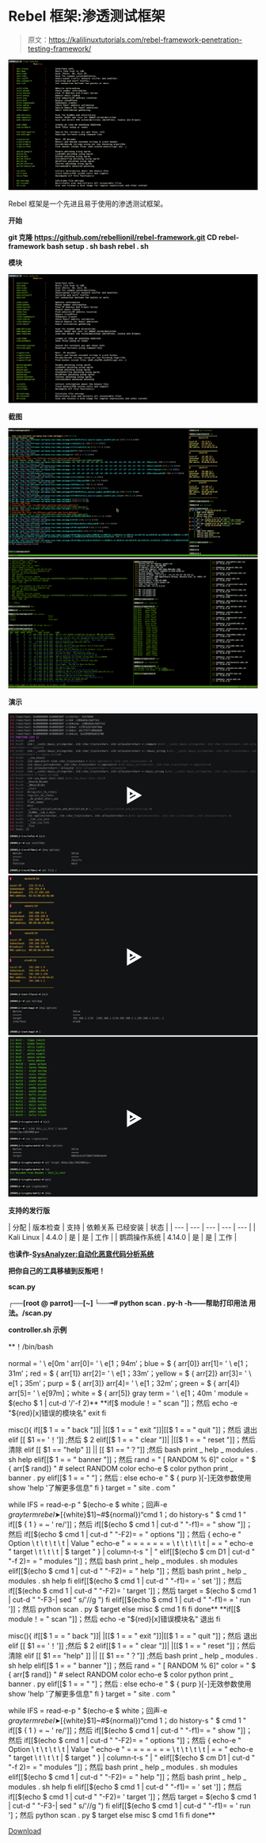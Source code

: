 # Rebel 框架:渗透测试框架

> 原文：<https://kalilinuxtutorials.com/rebel-framework-penetration-testing-framework/>

[![Rebel Framework : Penetration Testing Framework](img/7538008b6ca62a5c2a77f937595f1e12.png "Rebel Framework : Penetration Testing Framework")](https://1.bp.blogspot.com/-m_4iSptzig8/XY9OPMWEm3I/AAAAAAAACrc/BGi2i6GghRstIBQHeXR2VSQ8EroQbb6NACLcBGAsYHQ/s1600/MODULES%2B%25281%2529.png)

Rebel 框架是一个先进且易于使用的渗透测试框架。

**开始**

**git 克隆 https://github.com/rebellionil/rebel-framework.git
CD rebel-framework
bash setup . sh
bash rebel . sh**

**模块**

![](img/203f9dd1fe9d80d879ee76e80802d402.png)

**截图**

![](img/e6eb4b883c8a7ebb063e0908034aea41.png)![](img/8bc656e2917a202ff52d1c9ec2319a66.png)

**演示**

[![](img/1cd282096668bf5b2661ee2ef3e2c88f.png)](https://asciinema.org/a/187287)[![](img/c55767268b141557b884e944a9d00ff5.png)](https://asciinema.org/a/187302)[![](img/6f9500d295aa942049f71124d3496316.png)](https://asciinema.org/a/187317)

**支持的发行版**

| 分配 | 版本检查 | 支持 | 依赖关系
已经安装 | 状态 |
| --- | --- | --- | --- | --- |
| Kali Linux | 4.4.0 | 是 | 是 | 工作 |
| 鹦鹉操作系统 | 4.14.0 | 是 | 是 | 工作 |

**也读作-[SysAnalyzer:自动化恶意代码分析系统](https://kalilinuxtutorials.com/sysanalyzer-automated-malcode-analysis-system/)**

**把你自己的工具移植到反叛吧！**

**scan.py**

┌**──[root @ parrot]──[~]
└──╼# python scan . py-h
-h——帮助打印用法
用法。/scan.py**

**controller.sh 示例**

**！/bin/bash

normal = ' \ e[0m '
arr[0]= ' \ e[1；94m’；blue = $ { arr[0]}
arr[1]= ' \ e[1；31m’；red = $ { arr[1]}
arr[2]= ' \ e[1；33m’；yellow = $ { arr[2]}
arr[3]= ' \ e[1；35m’；purp = $ { arr[3]}
arr[4]= ' \ e[1；32m’；green = $ { arr[4]}
arr[5]= ' \ e[97m]；white = $ { arr[5]}
gray term = ' \ e[1；40m '
module = $(echo $ 1 | cut-d '/'-f 2)** 
**if[$ module！= " scan "]]；然后
echo -e "${red}[x]错误的模块名"
exit
fi

misc(){
if[[$ 1 = = " back "]]| |[[$ 1 = = " exit "]]|[[$ 1 = = " quit "]]；然后
退出
elif [[ $1 == '！']] ;然后
$ 2
elif[[$ 1 = = " clear "]]| |[[$ 1 = = " reset "]]；然后
清除
elif [[ $1 == "help" ]] || [[ $1 == "？”]] ;然后
bash print _ help _ modules . sh help
elif[[$ 1 = = " banner "]]；然后
rand = " $[$ RANDOM % 6]"
color = " $ { arr[$ rand]} " # select RANDOM color
echo-e $ color
python print _ banner . py
elif[[$ 1 = = " "]；然后
:
else
echo-e " $ { purp }[-]无效参数使用 show 'help '了解更多信息"
fi
}
target = " site . com "

while IFS = read-e-p " $(echo-e $ white；回声-e ${grayterm}{rebel}➤[${white}$1]~#${normal})“cmd 1；do
history-s " $ cmd 1 "
if[[$ { 1 } = ~ ' re/']]；然后
if[[$(echo $ cmd 1 | cut-d " "-f1)= = " show "]]；然后
if[[$(echo $ cmd 1 | cut-d " "-F2)= = " options "]]；然后
{
echo-e " Option \ t \ t \ t \ t | Value "
echo-e " = = = = = = = \ t \ t \ t \ t | = = "
echo-e " target \ t \ t \ t | $ target "
} | column-t-s " | "
elif[[$(echo $ cm D1 | cut-d " "-f 2)= = " modules "]]；然后
bash print _ help _ modules . sh modules
elif[[$(echo $ cmd 1 | cut-d " "-F2)= = " help "]]；然后
bash print _ help _ modules . sh help
fi
elif[[$(echo $ cmd 1 | cut-d " "-f1)= = ' set ']]；然后
if[[$(echo $ cmd 1 | cut-d " "-F2)= ' target ']]；然后
target = $(echo $ cmd 1 | cut-d " "-F3-| sed " s/'//g ")
fi
elif[[$(echo $ cmd 1 | cut-d " "-f1)= = ' run ']]；然后
python scan . py $ target
else
misc $ cmd 1
fi
fi
done**
**if[[$ module！= " scan "]]；然后
echo -e "${red}[x]错误模块名"
退出
fi

misc(){
if[[$ 1 = = " back "]]| |[[$ 1 = = " exit "]]|[[$ 1 = = " quit "]]；然后
退出
elif [[ $1 == '！']] ;然后
$ 2
elif[[$ 1 = = " clear "]]| |[[$ 1 = = " reset "]]；然后
清除
elif [[ $1 == "help" ]] || [[ $1 == "？”]] ;然后
bash print _ help _ modules . sh help
elif[[$ 1 = = " banner "]]；然后
rand = " $[$ RANDOM % 6]"
color = " $ { arr[$ rand]} " # select RANDOM color
echo-e $ color
python print _ banner . py
elif[[$ 1 = = " "]；然后
:
else
echo-e " $ { purp }[-]无效参数使用 show 'help '了解更多信息"
fi
}
target = " site . com "

while IFS = read-e-p " $(echo-e $ white；回声-e ${grayterm}{rebel}➤[${white}$1]~#${normal})“cmd 1；do
history-s " $ cmd 1 "
if[[$ { 1 } = ~ ' re/']]；然后
if[[$(echo $ cmd 1 | cut-d " "-f1)= = " show "]]；然后
if[[$(echo $ cmd 1 | cut-d " "-F2)= = " options "]]；然后
{
echo-e " Option \ t \ t \ t \ t | Value "
echo-e " = = = = = = = \ t \ t \ t \ t | = = "
echo-e " target \ t \ t \ t | $ target "
} | column-t-s " | "
elif[[$(echo $ cm D1 | cut-d " "-f 2)= = " modules "]]；然后
bash print _ help _ modules . sh modules
elif[[$(echo $ cmd 1 | cut-d " "-F2)= = " help "]]；然后
bash print _ help _ modules . sh help
fi
elif[[$(echo $ cmd 1 | cut-d " "-f1)= = ' set ']]；然后
if[[$(echo $ cmd 1 | cut-d " "-F2)= ' target ']]；然后
target = $(echo $ cmd 1 | cut-d " "-F3-| sed " s/'//g ")
fi
elif[[$(echo $ cmd 1 | cut-d " "-f1)= = ' run ']；然后
python scan . py $ target
else
misc $ cmd 1
fi
fi
done**

[Download](https://github.com/reb311ion/rebel-framework)